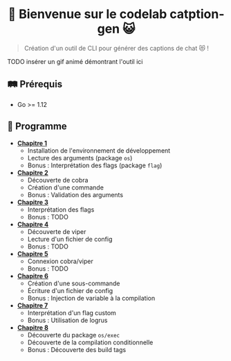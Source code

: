 <h1 align="center">👋 Bienvenue sur le codelab catption-gen 😺</h1>

> Création d'un outil de CLI pour générer des captions de chat 😻 !

TODO insérer un gif animé démontrant l'outil ici

## 🛤 Prérequis
 * Go >= 1.12

## 📑 Programme

 * [**Chapitre 1**](https://github.com/Zenika/catption/blob/chapter1)
   * Installation de l'environnement de développement
   * Lecture des arguments (package `os`)
   * Bonus : Interprétation des flags (package `flag`)
 * [**Chapitre 2**](https://github.com/Zenika/catption/blob/chapter2)
   * Découverte de cobra
   * Création d'une commande
   * Bonus : Validation des arguments
 * [**Chapitre 3**](https://github.com/Zenika/catption/blob/chapter3)
   * Interprétation des flags
   * Bonus : TODO
 * [**Chapitre 4**](https://github.com/Zenika/catption/blob/chapter4)
   * Découverte de viper
   * Lecture d'un fichier de config
   * Bonus : TODO
 * [**Chapitre 5**](https://github.com/Zenika/catption/blob/chapter5)
   * Connexion cobra/viper
   * Bonus : TODO
 * [**Chapitre 6**](https://github.com/Zenika/catption/blob/chapter6)
   * Création d'une sous-commande
   * Écriture d'un fichier de config
   * Bonus : Injection de variable à la compilation
 * [**Chapitre 7**](https://github.com/Zenika/catption/blob/chapter7)
   * Interprétation d'un flag custom
   * Bonus : Utilisation de logrus
 * [**Chapitre 8**](https://github.com/Zenika/catption/blob/chapter8)
   * Découverte du package `os/exec`
   * Découverte de la compilation conditionnelle
   * Bonus : Découverte des build tags
